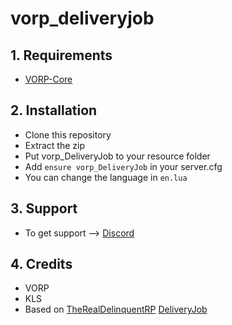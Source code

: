 # vorp_deliveryjob

## 1. Requirements

- [VORP-Core](https://github.com/VORPCORE/vorp-core-lua)

## 2. Installation

- Clone this repository
- Extract the zip
- Put vorp_DeliveryJob to your resource folder
- Add ```ensure vorp_DeliveryJob``` in your server.cfg
- You can change the language in ```en.lua```


## 3. Support
- To get support --> [Discord](http://discord.vorpcore.com/)

## 4. Credits
- VORP
- KLS
- Based on [TheRealDelinquentRP](https://github.com/TheRealDelinquentRP) [DeliveryJob](https://github.com/TheRealDelinquentRP/redemrp_Deliveryjob)
